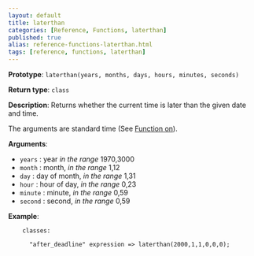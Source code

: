 ```yaml
---
layout: default
title: laterthan
categories: [Reference, Functions, laterthan]
published: true
alias: reference-functions-laterthan.html
tags: [reference, functions, laterthan]
---
```


**Prototype**: `laterthan(years, months, days, hours, minutes, seconds)`

**Return type**: `class`

**Description**: Returns whether the current time is later than the given 
date and time.

The arguments are standard time (See [Function on](#Function-on)).

**Arguments**:

* `years` : year *in the range* 1970,3000
* `month` : month, *in the range* 1,12
* `day` : day of month, *in the range* 1,31
* `hour` : hour of day, *in the range* 0,23
* `minute` : minute, *in the range* 0,59
* `second` : second, *in the range* 0,59

**Example**:

```cf3
    classes:

      "after_deadline" expression => laterthan(2000,1,1,0,0,0);
```
